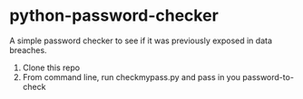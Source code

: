 # python-password-checker
A simple password checker to see if it was previously exposed in data breaches.

1. Clone this repo
2. From command line, run checkmypass.py and pass in you password-to-check
